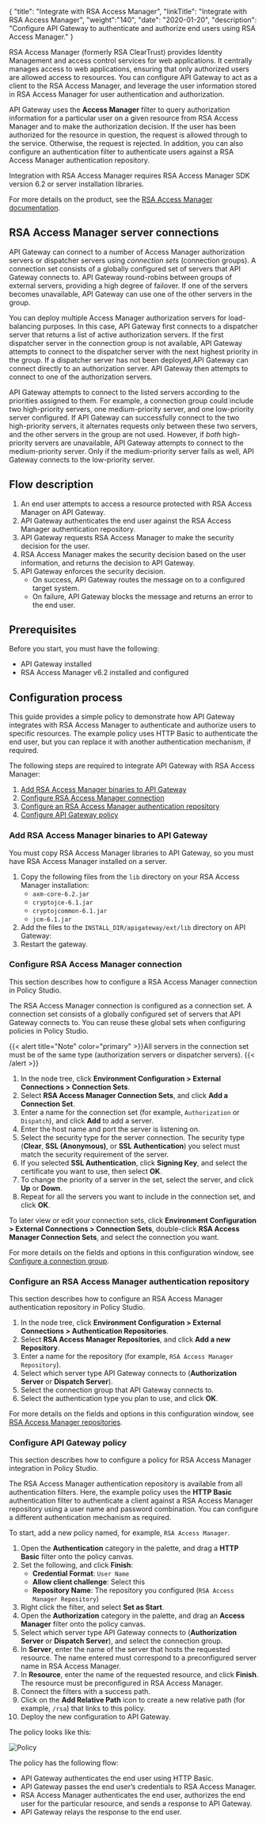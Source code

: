 {
"title": "Integrate with RSA Access Manager",
"linkTitle": "Integrate with RSA Access Manager",
"weight":"140",
"date": "2020-01-20",
"description": "Configure API Gateway to authenticate and authorize end users using RSA Access Manager."
}

RSA Access Manager (formerly RSA ClearTrust) provides Identity Management and access control services for web applications. It centrally manages access to web applications, ensuring that only authorized users are allowed access to resources. You can configure API Gateway to act as a client to the RSA Access Manager, and leverage the user information stored in RSA Access Manager for user authentication and authorization.

API Gateway uses the **Access Manager** filter to query authorization information for a particular user on a given resource from RSA Access Manager and to make the authorization decision. If the user has been authorized for the resource in question, the request is allowed through to the service. Otherwise, the request is rejected. In addition, you can also configure an authentication filter to authenticate users against a RSA Access Manager authentication repository.

Integration with RSA Access Manager requires RSA Access Manager SDK version 6.2 or server installation libraries.

For more details on the product, see the [RSA Access Manager documentation](https://community.rsa.com/community/products/access-manager/server-62).

## RSA Access Manager server connections

API Gateway can connect to a number of Access Manager authorization servers or dispatcher servers using *connection sets* (connection groups). A connection set consists of a globally configured set of servers that API Gateway connects to. API Gateway round-robins between groups of external servers, providing a high degree of failover. If one of the servers becomes unavailable, API Gateway can use one of the other servers in the group.

You can deploy multiple Access Manager authorization servers for load-balancing purposes. In this case, API Gateway first connects to a dispatcher server that returns a list of active authorization servers. If the first dispatcher server in the connection group is not available, API Gateway attempts to connect to the dispatcher server with the next highest priority in the group. If a dispatcher server has not been deployed,API Gateway can connect directly to an authorization server. API Gateway then attempts to connect to one of the authorization servers.

API Gateway attempts to connect to the listed servers according to the priorities assigned to them. For example, a connection group could include two high-priority servers, one medium-priority server, and one low-priority server configured. If API Gateway can successfully connect to the two high-priority servers, it alternates requests only between these two servers, and the other servers in the group are not used. However, if *both* high-priority servers are unavailable, API Gateway attempts to connect to the medium-priority server. Only if the medium-priority server fails as well, API Gateway connects to the low-priority server.

## Flow description

1. An end user attempts to access a resource protected with RSA Access Manager on API Gateway.
2. API Gateway authenticates the end user against the RSA Access Manager authentication repository.
3. API Gateway requests RSA Access Manager to make the security decision for the user.
4. RSA Access Manager makes the security decision based on the user information, and returns the decision to API Gateway.
5. API Gateway enforces the security decision.
    * On success, API Gateway routes the message on to a configured target system.
    * On failure, API Gateway blocks the message and returns an error to the end user.

## Prerequisites

Before you start, you must have the following:

* API Gateway installed
* RSA Access Manager v6.2 installed and configured

## Configuration process

This guide provides a simple policy to demonstrate how API Gateway integrates with RSA Access Manager to authenticate and authorize users to specific resources. The example policy uses HTTP Basic to authenticate the end user, but you can replace it with another authentication mechanism, if required.

The following steps are required to integrate API Gateway with RSA Access Manager:

1. [Add RSA Access Manager binaries to API Gateway](#add-rsa-access-manager-binaries-to-api-gateway)
2. [Configure RSA Access Manager connection](#configure-rsa-access-manager-connection)
3. [Configure an RSA Access Manager authentication repository](#configure-an-rsa-access-manager-authentication-repository)
4. [Configure API Gateway policy](#configure-api-gateway-policy)

### Add RSA Access Manager binaries to API Gateway

You must copy RSA Access Manager libraries to API Gateway, so you must have RSA Access Manager installed on a server.

1. Copy the following files from the `lib` directory on your RSA Access Manager installation:
    * `axm-core-6.2.jar`
    * `cryptojce-6.1.jar`
    * `cryptojcommon-6.1.jar`
    * `jcm-6.1.jar`
2. Add the files to the `INSTALL_DIR/apigateway/ext/lib` directory on API Gateway:
3. Restart the gateway.

### Configure RSA Access Manager connection

This section describes how to configure a RSA Access Manager connection in Policy Studio.

The RSA Access Manager connection is configured as a connection set. A connection set consists of a globally configured set of servers that API Gateway connects to. You can reuse these global sets when configuring policies in Policy Studio.

{{< alert title="Note" color="primary" >}}All servers in the connection set must be of the same type (authorization servers or dispatcher servers). {{< /alert >}}

1. In the node tree, click **Environment Configuration > External Connections > Connection Sets**.
2. Select **RSA Access Manager Connection Sets**, and click **Add a Connection Set**.
3. Enter a name for the connection set (for example, `Authorization` or `Dispatch`), and click **Add** to add a server.
4. Enter the host name and port the server is listening on.
5. Select the security type for the server connection. The security type (**Clear**, **SSL (Anonymous)**, or **SSL Authentication**) you select must match the security requirement of the server.
6. If you selected **SSL Authentication**, click **Signing Key**, and select the certificate you want to use, then select **OK**.
7. To change the priority of a server in the set, select the server, and click **Up** or **Down**.
8. Repeat for all the servers you want to include in the connection set, and click **OK**.

To later view or edit your connection sets, click **Environment Configuration > External Connections > Connection Sets**, double-click **RSA Access Manager Connection Sets**, and select the connection you want.

For more details on the fields and options in this configuration window, see [Configure a connection group](/docs/apim_policydev/apigw_poldev/external_connections/common_connection_groups/#configure-a-connection-group).

### Configure an RSA Access Manager authentication repository

This section describes how to configure an RSA Access Manager authentication repository in Policy Studio.

1. In the node tree, click **Environment Configuration > External Connections > Authentication Repositories**.
2. Select **RSA Access Manager Repositories**, and click **Add a new Repository**.
3. Enter a name for the repository (for example, `RSA Access Manager Repository`).
4. Select which server type API Gateway connects to (**Authorization Server** or **Dispatch Server**).
5. Select the connection group that API Gateway connects to.
6. Select the authentication type you plan to use, and click **OK**.

For more details on the fields and options in this configuration window, see [RSA Access Manager repositories](/docs/apim_policydev/apigw_poldev/external_connections/common_user_store/#rsa-access-manager-repositories).

### Configure API Gateway policy

This section describes how to configure a policy for RSA Access Manager integration in Policy Studio.

The RSA Access Manager authentication repository is available from all authentication filters. Here, the example policy uses the **HTTP Basic** authentication filter to authenticate a client against a RSA Access Manager repository using a user name and password combination. You can configure a different authentication mechanism as required.

To start, add a new policy named, for example, `RSA Access Manager`.

1. Open the **Authentication** category in the palette, and drag a **HTTP Basic** filter onto the policy canvas.
2. Set the following, and click **Finish**:
    * **Credential Format**: `User Name`
    * **Allow client challenge**: Select this
    * **Repository Name**: The repository you configured (`RSA Access Manager Repository`)
3. Right click the filter, and select **Set as Start**.
4. Open the **Authorization** category in the palette, and drag an **Access Manager** filter onto the policy canvas.
5. Select which server type API Gateway connects to (**Authorization Server** or **Dispatch Server**), and select the connection group.
6. In **Server**, enter the name of the server that hosts the requested resource. The name entered must correspond to a preconfigured server name in RSA Access Manager.
7. In **Resource**, enter the name of the requested resource, and click **Finish**. The resource must be preconfigured in RSA Access Manager.
8. Connect the filters with a success path.
9. Click on the **Add Relative Path** icon to create a new relative path (for example, `/rsa`) that links to this policy.
10. Deploy the new configuration to API Gateway.

The policy looks like this:

![Policy](/Images/IntegrationGuides/auth_auth/rsa_policy.png)

The policy has the following flow:

* API Gateway authenticates the end user using HTTP Basic.
* API Gateway passes the end user’s credentials to RSA Access Manager.
* RSA Access Manager authenticates the end user, authorizes the end user for the particular resource, and sends a response to API Gateway.
* API Gateway relays the response to the end user.

